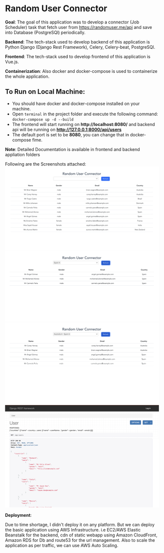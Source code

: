 # Random User Connector

**Goal**: The goal of this application was to develop a connector (Job Scheduler) task that fetch user from https://randomuser.me/api and save into Database (PostgreSQl) periodically.

**Backend**: The tech-stack used to develop backend of this application is Python Django (Django Rest Framework), Celery, Celery-beat, PostgreSQl.

**Frontend**: The tech-stack used to develop frontend of this application is Vue.js.

**Containerization**: Also docker and docker-compose is used to containerize the whole application.

## To Run on Local Machine:

-   You should have docker and docker-compose installed on your machine.
-   Open `terminal` in the project folder and execute the following command: `docker-compose up -d --build`
-   The frontend will start running on **http://localhost:8080/** and backend api will be running on **http://127.0.0.1:8000/api/users**
-   The default port is set to be **8080**, you can change that in docker-compose fime.

**Note**: Detailed Documentation is available in frontend and backend appliation folders

Following are the Screenshots attached:
    ![01](/screenshots/01.png)
    ![02](/screenshots/02.png)
    ![03](/screenshots/03.png)
    ![04](/screenshots/04.png)

**Deployment**: 

Due to time shortage, I didn't deploy it on any platform. But we can deploy the basic application using AWS Infrastructure. i.e EC2/AWS Elastic Beanstalk for the backend, cdn of static webapp using Amazon CloudFront, Amazon RDS for Db and route53 for the url management. Also to scale the application as per traffic, we can use AWS Auto Scaling.
 
